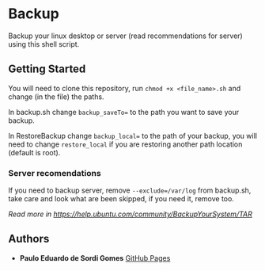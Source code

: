 # Backup

Backup your linux desktop or server (read recommendations for server) using this shell script.

## Getting Started

You will need to clone this repository, run `chmod +x <file_name>.sh` and change (in the file) the paths.

In backup.sh change `backup_saveTo=` to the path you want to save your backup.

In RestoreBackup change `backup_local=` to the path of your backup, you will need to change `restore_local` if you are restoring another path location (default is root).

### Server recomendations

If you need to backup server, remove `--exclude=/var/log` from backup.sh, take care and look what are been skipped, if you need it, remove too.

*Read more in https://help.ubuntu.com/community/BackupYourSystem/TAR*

## Authors

* **Paulo Eduardo de Sordi Gomes** [GitHub Pages](https://pauloeduardods.github.io)
